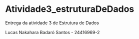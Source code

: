 # Atividade3_estruturaDeDados
Entrega da atividade 3 de Estrutura de Dados

Lucas Nakahara Badaró Santos - 24416969-2
